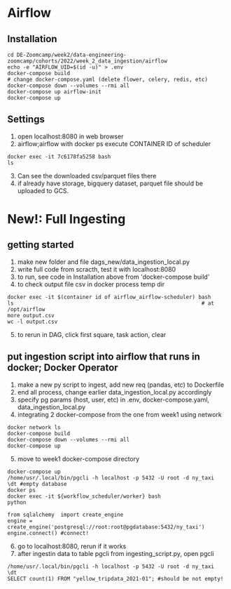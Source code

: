 # Airflow

## Installation
```
cd DE-Zoomcamp/week2/data-engineering-zoomcamp/cohorts/2022/week_2_data_ingestion/airflow
echo -e "AIRFLOW_UID=$(id -u)" > .env
docker-compose build
# change docker-compose.yaml (delete flower, celery, redis, etc)
docker-compose down --volumes --rmi all
docker-compose up airflow-init
docker-compose up
```
## Settings
1) open localhost:8080 in web browser
2) airflow;airflow with docker ps execute CONTAINER ID of scheduler
```
docker exec -it 7c6178fa5258 bash
ls
```
3) Can see the downloaded csv/parquet files there
4) if already have storage, bigquery dataset, parquet file should be uploaded to GCS.




# New!: Full Ingesting
## getting started
1) make new folder and file dags_new/data_ingestion_local.py
2) write full code from scracth, test it with localhost:8080
3) to run, see code in Installation above from 'docker-compose build'
4) to check output file csv in docker process temp dir
```
docker exec -it $(container id of airflow_airflow-scheduler) bash
ls                                                            # at /opt/airflow
more output.csv
wc -l output.csv
```
5) to rerun in DAG, click first square, task action, clear

## put ingestion script into airflow that runs in docker; Docker Operator
1) make a new py script to ingest, add new req (pandas, etc) to Dockerfile
2) end all process, change earlier data_ingestion_local.py accordingly
3) specify pg params (host, user, etc) in .env, docker-compose.yaml, data_ingestion_local.py
4) integrating 2 docker-compose from the one from week1 using network
```
docker network ls
docker-compose build
docker-compose down --volumes --rmi all
docker-compose up
```
5) move to week1 docker-compose directory
```
docker-compose up
/home/usr/.local/bin/pgcli -h localhost -p 5432 -U root -d ny_taxi
\dt #empty database
docker ps
docker exec -it ${workflow_scheduler/worker} bash
python
```
```
from sqlalchemy  import create_engine
engine = create_engine('postgresql://root:root@pgdatabase:5432/ny_taxi')
engine.connect() #connect!
```
6) go to localhost:8080, rerun if it works
7) after ingestin data to table pgcli from ingesting_script.py, open pgcli
```
/home/usr/.local/bin/pgcli -h localhost -p 5432 -U root -d ny_taxi
\dt
SELECT count(1) FROM "yellow_tripdata_2021-01"; #should be not empty!
```
